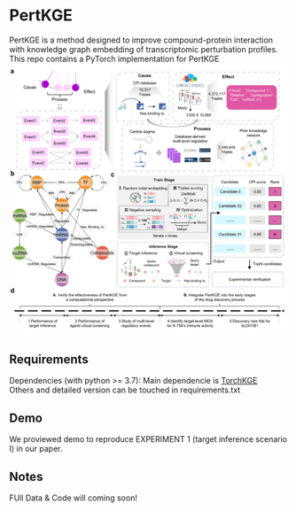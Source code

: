 # PertKGE
PertKGE is a method designed to improve compound-protein interaction with knowledge graph embedding of transcriptomic perturbation profiles.\
This repo contains a PyTorch implementation for PertKGE\
![](./Figure1.jpg)

## Requirements
Dependencies (with python >= 3.7): 
Main dependencie is [TorchKGE](https://github.com/torchkge-team/torchkge/tree/master)  
Others and detailed version can be touched in requirements.txt

## Demo
We proviewed demo to reproduce EXPERIMENT 1 (target inference scenario I) in our paper.

## Notes
FUll Data & Code will coming soon!
